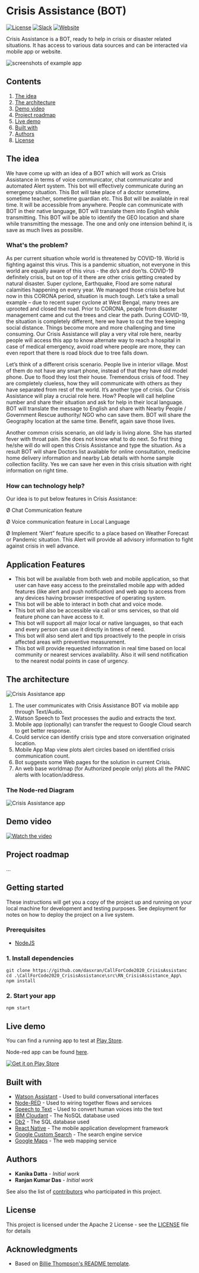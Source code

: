 # Crisis Assistance (BOT)

[![License](https://img.shields.io/badge/License-Apache2-blue.svg)](https://www.apache.org/licenses/LICENSE-2.0) [![Slack](https://img.shields.io/badge/Join-Slack-blue)](https://callforcode.org/slack) [![Website](https://img.shields.io/badge/View-Website-blue)](https://github.com/dasxran/CallForCode2020_CrisisAssistance)

Crisis Assistance is a BOT, ready to help in crisis or disaster related situations. It has access to various data sources and can be interacted via mobile app or website.

![screenshots of example app](/images/screenshots@2x.png)

## Contents

1. [The idea](#the-idea)
1. [The architecture](#the-architecture)
1. [Demo video](#demo-video)
1. [Project roadmap](#project-roadmap)
1. [Live demo](#live-demo)
1. [Built with](#built-with)
1. [Authors](#authors)
1. [License](#license)

## The idea

We have come up with an idea of a BOT which will work as Crisis Assistance in terms of voice communicator, chat communicator and automated Alert system. This bot will effectively communicate during an emergency situation. This Bot will take place of a doctor sometime, sometime teacher, sometime guardian etc. This Bot will be available in real time. It will be accessible from anywhere. People can communicate with BOT in their native language, BOT will translate them into English while transmitting. This BOT will be able to identify the GEO location and share while transmitting the message. The one and only one intension behind it, is save as much lives as possible.

### What's the problem?

As per current situation whole world is threatened by COVID-19. World is fighting against this virus. This is a pandemic situation, not everyone in this world are equally aware of this virus - the do’s and don’ts. COVID-19 definitely crisis, but on top of it there are other crisis getting created by natural disaster. Super cyclone, Earthquake, Flood are some natural calamities happening on every year. We managed those crisis before but now in this CORONA period, situation is much tough. Let’s take a small example – due to recent super cyclone at West Bengal, many trees are uprooted and closed the road. Prior to CORONA, people from disaster management came and cut the trees and clear the path.  During COVID-19, the situation is completely different, here we have to cut the tree keeping social distance. Things become more and more challenging and time consuming. Our Crisis Assistance will play a very vital role here, nearby people will access this app to know alternate way to reach a hospital in case of medical emergency, avoid road where people are more, they can even report that there is road block due to tree falls down.

Let’s think of a different crisis scenario. People live in interior village. Most of them do not have any smart phone, instead of that they have old model phone. Due to flood they lost their house. Tremendous crisis of food. They are completely clueless, how they will communicate with others as they have separated from rest of the world. It’s another type of crisis. Our Crisis Assistance will play a crucial role here. How? People will call helpline number and share their situation and ask for help in their local language. BOT will translate the message to English and share with Nearby People / Government Rescue authority/ NGO who can save them. BOT will share the Geography location at the same time. Benefit, again save those lives.

Another common crisis scenario, an old lady is living alone. She has started fever with throat pain. She does not know what to do next. So first thing he/she will do will open this Crisis Assistance and type the situation. As a result BOT will share Doctors list available for online consultation, medicine home delivery information and nearby Lab details with home sample collection facility.  Yes we can save her even in this crisis situation with right information on right time.

### How can technology help?

Our idea is to put below features in Crisis Assistance:

Ø  Chat Communication feature

Ø  Voice communication feature in Local Language

Ø  Implement “Alert” feature specific to a place based on Weather Forecast or Pandemic situation. This Alert will provide all advisory information to fight against crisis in well advance.

## Application Features

- This bot will be available from both web and mobile application, so that user can have easy access to the preinstalled mobile app with added features (like alert and push notification) and web app to access from any devices having browser irrespective of operating system.
- This bot will be able to interact in both chat and voice mode.
- This bot will also be accessible via call or sms services, so that old feature phone can have access to it.
- This bot will support all major local or native languages, so that each and every person can use it directly in times of need.
- This bot will also send alert and tips proactively to the people in crisis affected areas with preventive measurement.
- This bot will provide requested information in real time based on local community or nearest services availability. Also it will send notification to the nearest nodal points in case of urgency.

## The architecture

![Crisis Assistance app](https://github.com/dasxran/CallForCode2020_CrisisAssistance/blob/master/images/architecture.png)

1. The user communicates with Crisis Assistance BOT via mobile app through Text/Audio.
2. Watson Speech to Text processes the audio and extracts the text.
3. Mobile app (optionally) can transfer the request to Google Cloud search to get better response.
4. Could service can identify crisis type and store conversation originated location.
5. Mobile App Map view plots alert circles based on identified crisis communication count.
6. Bot suggests some Web pages for the solution in current Crisis.
7. An web base worldmap (for Authorized people only) plots all the PANIC alerts with location/address.

### The Node-red Diagram

![Crisis Assistance app](https://github.com/dasxran/CallForCode2020_CrisisAssistance/blob/master/images/Node-red_Crisis%20Assistant_Diagram.png)

## Demo video

[![Watch the video](https://github.com/Code-and-Response/Liquid-Prep/blob/master/images/IBM-interview-video-image.png)](#)

## Project roadmap

...

## Getting started

These instructions will get you a copy of the project up and running on your local machine for development and testing purposes. See deployment for notes on how to deploy the project on a live system.

### Prerequisites

- [NodeJS](https://nodejs.org/)

### 1. Install dependencies

```
git clone https://github.com/dasxran/CallForCode2020_CrisisAssistanc
cd .\CallForCode2020_CrisisAssistance\src\RN_CrisisAssistance_App\
npm install
```

### 2. Start your app

```
npm start
```

## Live demo

You can find a running app to test at [Play Store](https://play.google.com/store/apps/details?id=org.codehunter.ca_bot).

Node-red app can be found [here](https://node-red-crisis-assistant.eu-gb.mybluemix.net/red/).

[![Get it on Play Store](https://lh3.googleusercontent.com/cjsqrWQKJQp9RFO7-hJ9AfpKzbUb_Y84vXfjlP0iRHBvladwAfXih984olktDhPnFqyZ0nu9A5jvFwOEQPXzv7hr3ce3QVsLN8kQ2Ao=s0)](https://play.google.com/store/apps/details?id=org.codehunter.ca_bot)

## Built with

* [Watson Assistant](https://cloud.ibm.com/catalog/services/watson-assistant) - Used to build conversational interfaces
* [Node-RED](https://cloud.ibm.com/developer/appservice/starter-kits/59c9d5bd-4d31-3611-897a-f94eea80dc9f/nodered) - Used to wiring together flows and services
* [Speech to Text](https://cloud.ibm.com/catalog/services/speech-to-text) - Used to convert human voices into the text
* [IBM Cloudant](https://cloud.ibm.com/catalog?search=cloudant#search_results) - The NoSQL database used
* [Db2](https://cloud.ibm.com/catalog/services/db2) - The SQL database used
* [React Native](https://reactnative.dev/) - The mobile application development framework
* [Google Custom Search](https://developers.google.com/custom-search) - The search engine service
* [Google Maps](https://maps.google.com/) - The web mapping service

## Authors

* **Kanika Datta** - *Initial work*
* **Ranjan Kumar Das** - *Initial work*

See also the list of [contributors](https://github.com/dasxran/CallForCode2020_CrisisAssistance/graphs/contributors) who participated in this project.

## License

This project is licensed under the Apache 2 License - see the [LICENSE](LICENSE) file for details

## Acknowledgments

* Based on [Billie Thompson's README template](https://gist.github.com/PurpleBooth/109311bb0361f32d87a2).
